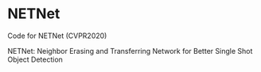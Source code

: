 # NETNet
Code for NETNet (CVPR2020)

NETNet: Neighbor Erasing and Transferring Network for Better Single Shot Object Detection

